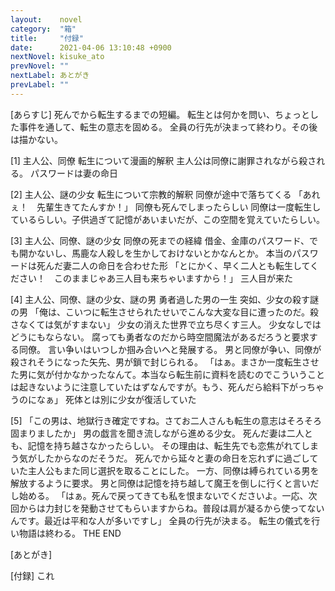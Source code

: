 ```yaml
---
layout:    novel
category:  "箱"
title:     "付録"
date:      2021-04-06 13:10:48 +0900
nextNovel: kisuke_ato
prevNovel: ""
nextLabel: あとがき
prevLabel: ""
---
```


[あらすじ]
死んでから転生するまでの短編。
転生とは何かを問い、ちょっとした事件を通して、転生の意志を固める。
全員の行先が決まって終わり。その後は描かない。

[1]
主人公、同僚
転生について漫画的解釈
主人公は同僚に謝罪されながら殺される。
パスワードは妻の命日

[2]
主人公、謎の少女
転生について宗教的解釈
同僚が途中で落ちてくる
「あれぇ！　先輩生きてたんすか！」
同僚も死んでしまったらしい
同僚は一度転生しているらしい。子供過ぎて記憶があいまいだが、この空間を覚えていたらしい。

[3]
主人公、同僚、謎の少女
同僚の死までの経緯
    借金、金庫のパスワード、でも開かないし、馬鹿な人殺しを生かしておけないとかなんとか。
本当のパスワードは死んだ妻二人の命日を合わせた形
「とにかく、早く二人とも転生してください！　このままじゃあ三人目も来ちゃいますから！」
三人目が来た

[4]
主人公、同僚、謎の少女、謎の男
勇者過した男の一生
突如、少女の殺す謎の男
「俺は、こいつに転生させられたせいでこんな大変な目に遭ったのだ。殺さなくては気がすまない」
少女の消えた世界で立ち尽くす三人。
少女なしではどうにもならない。
腐っても勇者なのだから時空間魔法があるだろうと要求する同僚。
言い争いはいつしか掴み合いへと発展する。
男と同僚が争い、同僚が殺されそうになった矢先、男が鎖で封じられる。
「はぁ。まさか一度転生させた男に気が付かなかったなんて。本当なら転生前に資料を読むのでこういうことは起きないように注意していたはずなんですが。もう、死んだら給料下がっちゃうのになぁ」
死体とは別に少女が復活していた

[5]
「この男は、地獄行き確定ですね。さてお二人さんも転生の意志はそろそろ固まりましたか」
男の戯言を聞き流しながら進める少女。
死んだ妻は二人とも、記憶を持ち越さなかったらしい。
その理由は、転生先でも恋焦がれてしまう気がしたからなのだそうだ。
死んでから延々と妻の命日を忘れずに過ごしていた主人公もまた同じ選択を取ることにした。
一方、同僚は縛られている男を解放するように要求。
男と同僚は記憶を持ち越して魔王を倒しに行くと言いだし始める。
「はぁ。死んで戻ってきても私を恨まないでくださいよ。一応、次回からは力封じを発動させてもらいますからね。普段は肩が凝るから使ってないんです。最近は平和な人が多いですし」
全員の行先が決まる。
転生の儀式を行い物語は終わる。
THE END

[あとがき]

[付録]
これ